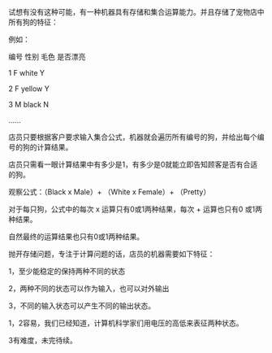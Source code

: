试想有没有这种可能，有一种机器具有存储和集合运算能力。并且存储了宠物店中所有狗的特征：

例如：

编号 		性别			毛色             是否漂亮

1				F				white 				Y

2				F				yellow				Y

3				M			   black 				N

......

店员只要根据客户要求输入集合公式，机器就会遍历所有编号的狗，并给出每个编号的狗的计算结果。

店员只需看一眼计算结果中有多少是1，有多少是0就能立即告知顾客是否有合适的狗。

观察公式：（Black x Male）+ （White x Female）+ （Pretty）

对于每只狗，公式中的每次 x 运算只有0或1两种结果，每次 +  运算也只有0 或1两种结果。

自然最终的运算结果也只有0或1两种结果。

抛开存储问题，专注于计算问题的话，店员的机器需要如下特征：

1，至少能稳定的保持两种不同的状态

2，两种不同的状态可以作为输入，也可以对外输出

3，不同的输入状态可以产生不同的输出状态。



1，2容易，我们已经知道，计算机科学家们用电压的高低来表征两种状态。

3有难度，未完待续。